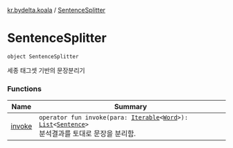 [kr.bydelta.koala](../index.md) / [SentenceSplitter](./index.md)

# SentenceSplitter

`object SentenceSplitter`

세종 태그셋 기반의 문장분리기

### Functions

| Name | Summary |
|---|---|
| [invoke](invoke.md) | `operator fun invoke(para: `[`Iterable`](https://kotlinlang.org/api/latest/jvm/stdlib/kotlin.collections/-iterable/index.html)`<`[`Word`](../-word/index.md)`>): `[`List`](https://kotlinlang.org/api/latest/jvm/stdlib/kotlin.collections/-list/index.html)`<`[`Sentence`](../-sentence/index.md)`>`<br>분석결과를 토대로 문장을 분리함. |
